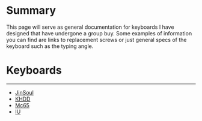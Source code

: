 # Summary

This page will serve as general documentation for keyboards I have designed that have undergone a group buy. Some examples of information you can find are links to replacement screws or just general specs of the keyboard such as the typing angle.

# Keyboards

---

- [JinSoul](./keyboards/jinsoul.md)
- [KHDD](./keyboards/khdd.md)
- [Mc65](./keyboards/mc65.md)
- [IU](./keyboards/iu.md)
